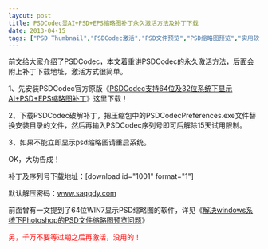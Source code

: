```yaml
---
layout: post
title: PSDCodec显AI+PSD+EPS缩略图补丁永久激活方法及补丁下载		
date: 2013-04-15
tags: ["PSD Thumbnail","PSDCodec激活","PSD文件预览","PSD缩略图预览","实用软件","资源"]
---
```


前文给大家介绍了PSDCodec，本文着重讲PSDCodec的永久激活方法，后面会附上补丁下载地址，激活方式很简单。

1、先安装PSDCodec官方原版《<a title="PSDCodec支持64位及32位系统下显示AI+PSD+EPS缩略图补丁" href="http://www.saqqdy.com/download/psdcodec-support-64bit-32bit-ai-psd-eps-thumbnails">PSDCodec支持64位及32位系统下显示AI+PSD+EPS缩略图补丁</a>》这里下载！

2、下载PSDCodec破解补丁，把压缩包中的PSDCodecPreferences.exe文件替换安装目录的文件，然后再输入PSDCodec序列号即可后解除15天试用限制。

3、如果不能立即显示psd缩略图请重启系统。

OK，大功告成！

补丁及序列号下载地址：[download id="1001" format="1"]

默认解压密码：www.saqqdy.com

前面曾有一文提到了64位WIN7显示PSD缩略图的软件，详见《<a title="解决windows系统下Photoshop的PSD文件缩略图预览问题" href="http://www.saqqdy.com/download/windows-photoshop-psd-thumbnail">解决windows系统下Photoshop的PSD文件缩略图预览问题</a>》

<span style="color: #ff0000;">另，千万不要等过期之后再激活，没用的！ 		